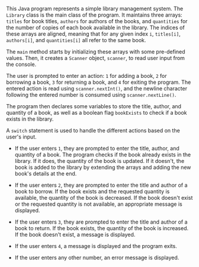 This Java program represents a simple library management system. The `Library` class is the main class of the program. It maintains three arrays: `titles` for book titles, `authors` for authors of the books, and `quantities` for the number of copies of each book available in the library. The indices of these arrays are aligned, meaning that for any given index `i`, `titles[i]`, `authors[i]`, and `quantities[i]` all refer to the same book.

The `main` method starts by initializing these arrays with some pre-defined values. Then, it creates a `Scanner` object, `scanner`, to read user input from the console.

The user is prompted to enter an action: `1` for adding a book, `2` for borrowing a book, `3` for returning a book, and `4` for exiting the program. The entered action is read using `scanner.nextInt()`, and the newline character following the entered number is consumed using `scanner.nextLine()`.

The program then declares some variables to store the title, author, and quantity of a book, as well as a boolean flag `bookExists` to check if a book exists in the library.

A `switch` statement is used to handle the different actions based on the user's input. 

- If the user enters `1`, they are prompted to enter the title, author, and quantity of a book. The program checks if the book already exists in the library. If it does, the quantity of the book is updated. If it doesn't, the book is added to the library by extending the arrays and adding the new book's details at the end.

- If the user enters `2`, they are prompted to enter the title and author of a book to borrow. If the book exists and the requested quantity is available, the quantity of the book is decreased. If the book doesn't exist or the requested quantity is not available, an appropriate message is displayed.

- If the user enters `3`, they are prompted to enter the title and author of a book to return. If the book exists, the quantity of the book is increased. If the book doesn't exist, a message is displayed.

- If the user enters `4`, a message is displayed and the program exits.

- If the user enters any other number, an error message is displayed.
